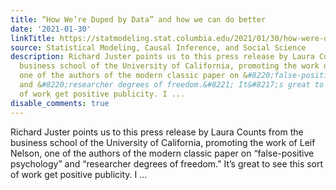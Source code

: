 ```yaml
---
title: “How We’re Duped by Data” and how we can do better
date: '2021-01-30'
linkTitle: https://statmodeling.stat.columbia.edu/2021/01/30/how-were-duped-by-data-and-how-we-can-do-better/
source: Statistical Modeling, Causal Inference, and Social Science
description: Richard Juster points us to this press release by Laura Counts from the
  business school of the University of California, promoting the work of Leif Nelson,
  one of the authors of the modern classic paper on &#8220;false-positive psychology&#8221;
  and &#8220;researcher degrees of freedom.&#8221; It&#8217;s great to see this sort
  of work get positive publicity. I ...
disable_comments: true
---
```

Richard Juster points us to this press release by Laura Counts from the business school of the University of California, promoting the work of Leif Nelson, one of the authors of the modern classic paper on &#8220;false-positive psychology&#8221; and &#8220;researcher degrees of freedom.&#8221; It&#8217;s great to see this sort of work get positive publicity. I ...